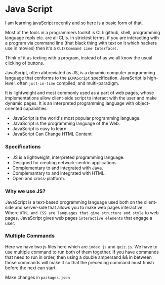 # Java Script

I am learning javaScript recently and so here is a basic form of that.

Most of the tools in a programmers toolkit is CLI: github, shell, programming language repls etc. are all CLIs. In strictest terms, if you are interacting with a program via command line (that black thing with text on it which hackers use in movies) then it's a `CLI(Command Line Interface)`.

Think of it as texting with a program, instead of as we all know the usual clicking of buttons.

JavaScript, often abbreviated as JS, is a dynamic computer programming language that conforms to the `ECMAScript` specification. JavaScript is high-level, often `just-in-time` compiled, and multi-paradigm.

It is lightweight and most commonly used as a part of web pages, whose implementations allow client-side script to interact with the user and make dynamic pages.
It is an interpreted programming language with object-oriented capabilities.

- JavaScript is the world's most popular programming language.
- JavaScript is the programming language of the Web.
- JavaScript is easy to learn.
- JavaScript Can Change HTML Content

### Specifications 
- JS is a lightweight, interpreted programming language.
- Designed for creating network-centric applications.
- Complementary to and integrated with Java.
- Complemantary to and integrated with HTML.
- Open and cross-platform.

### Why we use JS? 
JavaScript is a text-based programming language used both on the client-side and server-side that allows you to make web pages interactive.   
Where `HTML and CSS are languages that give structure and style` to web pages, JavaScript gives web pages `interactive elements` that engage a user.


### Multiple Commands

Here we have two js files here which are `index.js` and `quiz.js`. We have to use multiple command to run both of them together.
If you have commands that need to run in order, then using a double ampersand  &&  in between those commands will make it so that the preceding command must finish before the next can start.

Make changes in `packages.json`
